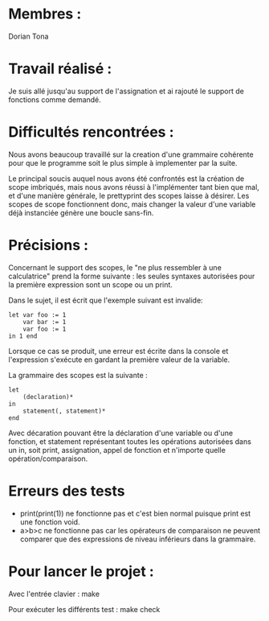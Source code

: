 # Membres :
Dorian Tona

# Travail réalisé :
Je suis allé jusqu'au support de l'assignation et ai rajouté le support de fonctions comme demandé.

# Difficultés rencontrées : 
Nous avons beaucoup travaillé sur la creation d'une grammaire cohérente pour que le programme soit le plus simple à implementer par la suite.
    
Le principal soucis auquel nous avons été confrontés est la création de scope imbriqués, mais nous avons réussi à l'implémenter tant bien que mal, et d'une manière générale, le prettyprint des scopes laisse à désirer. Les scopes de scope fonctionnent donc, mais changer la valeur d'une variable déjà instanciée génère une boucle sans-fin.

# Précisions :
Concernant le support des scopes, le "ne plus ressembler à une calculatrice" prend la forme suivante : les seules syntaxes autorisées pour la première expression sont un scope ou un print. 

Dans le sujet, il est écrit que l'exemple suivant est invalide:
    
    let var foo := 1
        var bar := 1
        var foo := 1
    in 1 end

Lorsque ce cas se produit, une erreur est écrite dans la console et l'expression s'exécute en gardant la première valeur de la variable.

La grammaire des scopes est la suivante :
        
    let
        (declaration)*
    in
        statement(, statement)*
    end

Avec décaration pouvant être la déclaration d'une variable ou d'une fonction, et statement représentant toutes les opérations autorisées dans un in, soit print, assignation, appel de fonction et n'importe quelle opération/comparaison.

# Erreurs des tests
- print(print(1)) ne fonctionne pas et c'est bien normal puisque print est une fonction void.
- a>b>c ne fonctionne pas car les opérateurs de comparaison ne peuvent comparer que des expressions de niveau inférieurs dans la grammaire.

# Pour lancer le projet :
Avec l'entrée clavier :
make

Pour exécuter les différents test :
make check